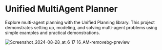# Unified MultiAgent Planner
Explore multi-agent planning with the Unified Planning library. This project demonstrates setting up, modeling, and solving multi-agent problems using simple examples and practical demonstrations.

![Screenshot_2024-08-28_at_6 17 16_AM-removebg-preview](https://github.com/user-attachments/assets/f0c2caeb-d0bd-48f0-985b-4d782f53dd56)

